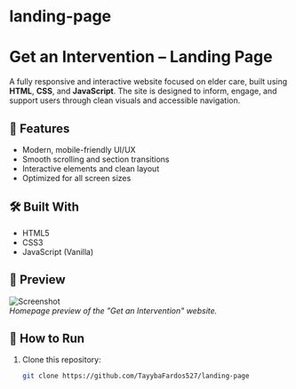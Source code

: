 ﻿# landing-page
# Get an Intervention – Landing Page

A fully responsive and interactive website focused on elder care, built using **HTML**, **CSS**, and **JavaScript**. The site is designed to inform, engage, and support users through clean visuals and accessible navigation.

## 🚀 Features

- Modern, mobile-friendly UI/UX
- Smooth scrolling and section transitions
- Interactive elements and clean layout
- Optimized for all screen sizes

## 🛠️ Built With

- HTML5  
- CSS3  
- JavaScript (Vanilla)

## 📸 Preview

![Screenshot](screenshot.png)  
*Homepage preview of the "Get an Intervention" website.*


## 📂 How to Run

1. Clone this repository:
   ```bash
   git clone https://github.com/TayybaFardos527/landing-page
